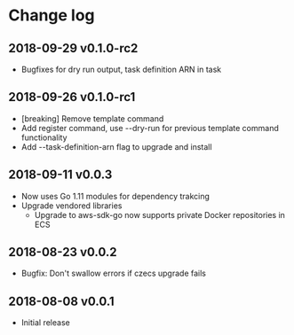 # Change log

## 2018-09-29 v0.1.0-rc2

* Bugfixes for dry run output, task definition ARN in task

## 2018-09-26 v0.1.0-rc1

* [breaking] Remove template command
* Add register command, use --dry-run for previous template command functionality
* Add --task-definition-arn flag to upgrade and install

## 2018-09-11 v0.0.3

* Now uses Go 1.11 modules for dependency trakcing
* Upgrade vendored libraries
  * Upgrade to aws-sdk-go now supports private Docker repositories in ECS

## 2018-08-23 v0.0.2

* Bugfix: Don't swallow errors if czecs upgrade fails

## 2018-08-08 v0.0.1

* Initial release

